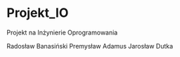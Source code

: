 # Projekt_IO
Projekt na Inżynierie Oprogramowania

Radosław Banasiński
Premysław Adamus
Jarosław Dutka
